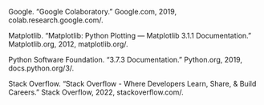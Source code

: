 Google. “Google Colaboratory.” Google.com, 2019, colab.research.google.com/.

Matplotlib. “Matplotlib: Python Plotting — Matplotlib 3.1.1 Documentation.” Matplotlib.org, 2012, matplotlib.org/.

Python Software Foundation. “3.7.3 Documentation.” Python.org, 2019, docs.python.org/3/.

Stack Overflow. “Stack Overflow - Where Developers Learn, Share, & Build Careers.” Stack Overflow, 2022, stackoverflow.com/.